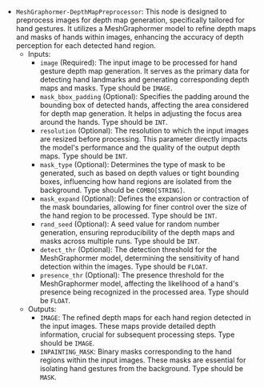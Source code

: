 - `MeshGraphormer-DepthMapPreprocessor`: This node is designed to preprocess images for depth map generation, specifically tailored for hand gestures. It utilizes a MeshGraphormer model to refine depth maps and masks of hands within images, enhancing the accuracy of depth perception for each detected hand region.
    - Inputs:
        - `image` (Required): The input image to be processed for hand gesture depth map generation. It serves as the primary data for detecting hand landmarks and generating corresponding depth maps and masks. Type should be `IMAGE`.
        - `mask_bbox_padding` (Optional): Specifies the padding around the bounding box of detected hands, affecting the area considered for depth map generation. It helps in adjusting the focus area around the hands. Type should be `INT`.
        - `resolution` (Optional): The resolution to which the input images are resized before processing. This parameter directly impacts the model's performance and the quality of the output depth maps. Type should be `INT`.
        - `mask_type` (Optional): Determines the type of mask to be generated, such as based on depth values or tight bounding boxes, influencing how hand regions are isolated from the background. Type should be `COMBO[STRING]`.
        - `mask_expand` (Optional): Defines the expansion or contraction of the mask boundaries, allowing for finer control over the size of the hand region to be processed. Type should be `INT`.
        - `rand_seed` (Optional): A seed value for random number generation, ensuring reproducibility of the depth maps and masks across multiple runs. Type should be `INT`.
        - `detect_thr` (Optional): The detection threshold for the MeshGraphormer model, determining the sensitivity of hand detection within the images. Type should be `FLOAT`.
        - `presence_thr` (Optional): The presence threshold for the MeshGraphormer model, affecting the likelihood of a hand's presence being recognized in the processed area. Type should be `FLOAT`.
    - Outputs:
        - `IMAGE`: The refined depth maps for each hand region detected in the input images. These maps provide detailed depth information, crucial for subsequent processing steps. Type should be `IMAGE`.
        - `INPAINTING_MASK`: Binary masks corresponding to the hand regions within the input images. These masks are essential for isolating hand gestures from the background. Type should be `MASK`.
